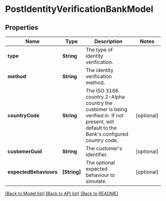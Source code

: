 # PostIdentityVerificationBankModel

## Properties
Name | Type | Description | Notes
------------ | ------------- | ------------- | -------------
**type** | **String** | The type of identity verification. | 
**method** | **String** | The identity verification method. | 
**countryCode** | **String** | The ISO 3166 country 2-Alpha country the customer is being verified in. If not present, will default to the Bank&#39;s configured country code. | [optional] 
**customerGuid** | **String** | The customer&#39;s identifier. | [optional] 
**expectedBehaviours** | **[String]** | The optional expected behaviour to simulate. | [optional] 

[[Back to Model list]](../README.md#documentation-for-models) [[Back to API list]](../README.md#documentation-for-api-endpoints) [[Back to README]](../README.md)


